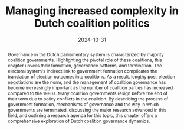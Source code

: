 ---
abstract: >-
  Governance in the Dutch parliamentary system is characterized by majority coalition governments. Highlighting the pivotal role of these coalitions, this chapter unveils their formation, governance patterns, and termination. The electoral system's indirect link to government formation complicates the translation of election outcomes into coalitions. As a result, lengthy post-election negotiations are the norm, and the management of coalition governance has become increasingly important as the number of coalition parties has increased compared to the 1980s. Many coalition governments resign before the end of their term due to policy conflicts in the coalition. By describing the process of government formation, mechanisms of governance and the way in which governments are terminated, discussing the major research advanced in this field, and outlining a research agenda for this topic, this chapter offers a comprehensive exploration of Dutch coalition governance dynamics.
authors:
  - admin
  - Arco Timmermans
date: '2024-10-31'
math: false
publication: 'In: De Lange, S. Louwerse, T.,  ''t Hart, P. & Van Ham, C. (Eds.) *The Oxford Handbook of Dutch Politics*. Oxford University Press, pp. 475-494'
title: Managing increased complexity in Dutch coalition politics 
doi: 10.1093/oxfordhb/9780198875499.013.28
url_pdf: https://scholarlypublications.universiteitleiden.nl/access/item%3A4177621/view
selected: true
featured: true
projects: ['dutch-politics']
publication_types:
  - '6'
links:
  - name: Google Books
    url: 'https://books.google.nl/books?id=E28lEQAAQBAJ&lpg=PA1&ots=bGaWv_yaiJ&lr&hl=nl&pg=PP1#v=onepage&q&f=false'
  - name: Publisher's website
    url: 'https://global.oup.com/academic/product/the-oxford-handbook-of-dutch-politics-9780198875499?q=the%20oxford%20handbook%20of%20dutch%20politics&cc=nl&lang=en'
image:
  placement: 1
  width: 50
  caption: "Cover"
  focal_point: "Right"
  preview_only: false
---